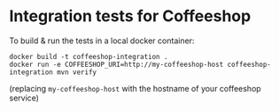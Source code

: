 # Integration tests for Coffeeshop

To build & run the tests in a local docker container:

```
docker build -t coffeeshop-integration .
docker run -e COFFEESHOP_URI=http://my-coffeeshop-host coffeeshop-integration mvn verify
```
(replacing `my-coffeeshop-host` with the hostname of your coffeeshop service)
